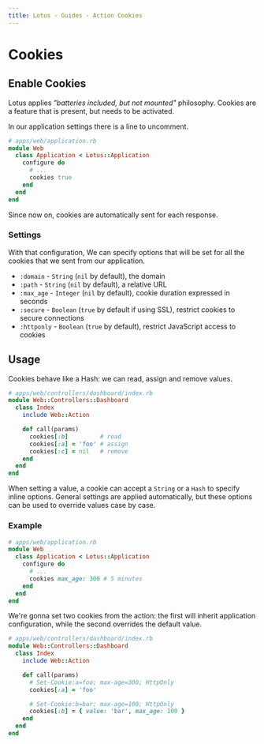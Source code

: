 ```yaml
---
title: Lotus - Guides - Action Cookies
---
```


# Cookies

## Enable Cookies

Lotus applies _"batteries included, but not mounted"_ philosophy.
Cookies are a feature that is present, but needs to be activated.

In our application settings there is a line to uncomment.

```ruby
# apps/web/application.rb
module Web
  class Application < Lotus::Application
    configure do
      # ...
      cookies true
    end
  end
end
```

Since now on, cookies are automatically sent for each response.

### Settings

With that configuration, We can specify options that will be set for all the cookies that we sent from our application.

  * `:domain` - `String` (`nil` by default), the domain
  * `:path` - `String` (`nil` by default), a relative URL
  * `:max_age` - `Integer` (`nil` by default), cookie duration expressed in seconds
  * `:secure` - `Boolean` (`true` by default if using SSL), restrict cookies to secure connections
  * `:httponly` - `Boolean` (`true` by default), restrict JavaScript access to cookies

## Usage

Cookies behave like a Hash: we can read, assign and remove values.

```ruby
# apps/web/controllers/dashboard/index.rb
module Web::Controllers::Dashboard
  class Index
    include Web::Action

    def call(params)
      cookies[:b]         # read
      cookies[:a] = 'foo' # assign
      cookies[:c] = nil   # remove
    end
  end
end
```

When setting a value, a cookie can accept a `String` or a `Hash` to specify inline options.
General settings are applied automatically, but these options can be used to override values case by case.

### Example

```ruby
# apps/web/application.rb
module Web
  class Application < Lotus::Application
    configure do
      # ...
      cookies max_age: 300 # 5 minutes
    end
  end
end
```

We're gonna set two cookies from the action: the first will inherit application configuration, while the second overrides the default value.

```ruby
# apps/web/controllers/dashboard/index.rb
module Web::Controllers::Dashboard
  class Index
    include Web::Action

    def call(params)
      # Set-Cookie:a=foo; max-age=300; HttpOnly
      cookies[:a] = 'foo'

      # Set-Cookie:b=bar; max-age=100; HttpOnly
      cookies[:b] = { value: 'bar', max_age: 100 }
    end
  end
end
```
